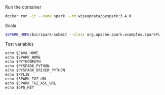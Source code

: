 
Run the container
```bash
docker run -it --name spark --rm wiseupdata/pyspark:3.4.0
```


Scala
```bash
$SPARK_HOME/bin/spark-submit --class org.apache.spark.examples.SparkPi --master local[2] /opt/spark/examples/jars/spark-examples_2.12-3.4.0.jar 10
```

Test variables
```
echo $JAVA_HOME
echo $SPARK_HOME
echo $PYTHONPATH
echo $PYSPARK_PYTHON
echo $PYSPARK_DRIVER_PYTHON
echo $PYLIB
echo $SPARK_TGZ_URL
echo $SPARK_TGZ_ASC_URL
echo $GPG_KEY
```